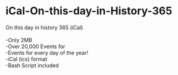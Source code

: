 # iCal-On-this-day-in-History-365
On this day in history 365 (iCal)
<br>
<br>
-Only 2MB<br>
-Over 20,000 Events for <br>
-Events for every day of the year!<br>
-iCal (ics) format<br>
-Bash Script included<br>
